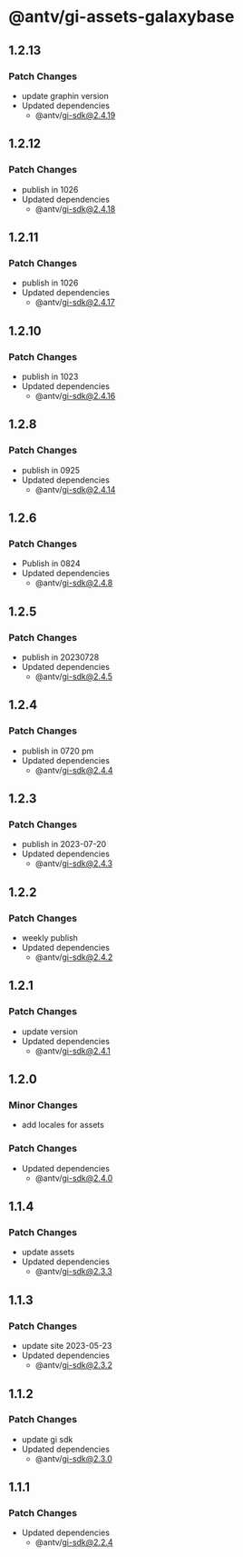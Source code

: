 # @antv/gi-assets-galaxybase

## 1.2.13

### Patch Changes

- update graphin version
- Updated dependencies
  - @antv/gi-sdk@2.4.19

## 1.2.12

### Patch Changes

- publish in 1026
- Updated dependencies
  - @antv/gi-sdk@2.4.18

## 1.2.11

### Patch Changes

- publish in 1026
- Updated dependencies
  - @antv/gi-sdk@2.4.17

## 1.2.10

### Patch Changes

- publish in 1023
- Updated dependencies
  - @antv/gi-sdk@2.4.16

## 1.2.8

### Patch Changes

- publish in 0925
- Updated dependencies
  - @antv/gi-sdk@2.4.14

## 1.2.6

### Patch Changes

- Publish in 0824
- Updated dependencies
  - @antv/gi-sdk@2.4.8

## 1.2.5

### Patch Changes

- publish in 20230728
- Updated dependencies
  - @antv/gi-sdk@2.4.5

## 1.2.4

### Patch Changes

- publish in 0720 pm
- Updated dependencies
  - @antv/gi-sdk@2.4.4

## 1.2.3

### Patch Changes

- publish in 2023-07-20
- Updated dependencies
  - @antv/gi-sdk@2.4.3

## 1.2.2

### Patch Changes

- weekly publish
- Updated dependencies
  - @antv/gi-sdk@2.4.2

## 1.2.1

### Patch Changes

- update version
- Updated dependencies
  - @antv/gi-sdk@2.4.1

## 1.2.0

### Minor Changes

- add locales for assets

### Patch Changes

- Updated dependencies
  - @antv/gi-sdk@2.4.0

## 1.1.4

### Patch Changes

- update assets
- Updated dependencies
  - @antv/gi-sdk@2.3.3

## 1.1.3

### Patch Changes

- update site 2023-05-23
- Updated dependencies
  - @antv/gi-sdk@2.3.2

## 1.1.2

### Patch Changes

- update gi sdk
- Updated dependencies
  - @antv/gi-sdk@2.3.0

## 1.1.1

### Patch Changes

- Updated dependencies
  - @antv/gi-sdk@2.2.4
